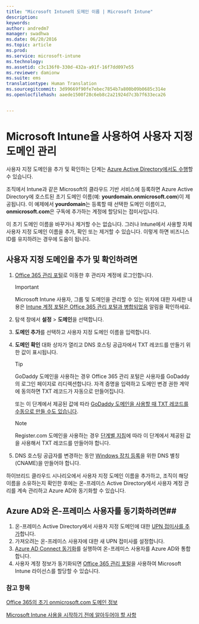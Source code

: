 ```yaml
---
title: "Microsoft Intune의 도메인 이름 | Microsoft Intune"
description: 
keywords: 
author: andredm7
manager: swadhwa
ms.date: 06/20/2016
ms.topic: article
ms.prod: 
ms.service: microsoft-intune
ms.technology: 
ms.assetid: c3c136f0-330d-432a-a91f-16f7dd097e55
ms.reviewer: damionw
ms.suite: ems
translationtype: Human Translation
ms.sourcegitcommit: 3d99669f90fe7ebec7854b7a800b09b0685c314e
ms.openlocfilehash: aaede1500f28c6eb8c2a21924d7c3b7f633eca26


---
```




# Microsoft Intune을 사용하여 사용자 지정 도메인 관리

사용자 지정 도메인을 추가 및 확인하는 단계는 [Azure Active Directory에서도 수행](https://azure.microsoft.com/en-us/documentation/articles/active-directory-add-domain/)할 수 있습니다.

조직에서 Intune과 같은 Microsoft의 클라우드 기반 서비스에 등록하면 Azure Active Directory에 호스트된 초기 도메인 이름(예: **yourdomain.onmicrosoft.com**)이 제공됩니다. 이 예제에서 **yourdomain**는 등록할 때 선택한 도메인 이름이고, **onmicrosoft.com**은 구독에 추가하는 계정에 할당되는 접미사입니다.

이 초기 도메인 이름을 바꾸거나 제거할 수는 없습니다. 그러나 Intune에서 사용할 자체 사용자 지정 도메인 이름을 추가, 확인 또는 제거할 수 있습니다. 이렇게 하면 비즈니스 ID를 유지하려는 경우에 도움이 됩니다.

## 사용자 지정 도메인을 추가 및 확인하려면 

1. [Office 365 관리 포털](https://portal.office.com/Admin/Default.aspx)로 이동한 후 관리자 계정에 로그인합니다.
    > [!IMPORTANT]
    > Microsoft Intune 사용자, 그룹 및 도메인을 관리할 수 있는 위치에 대한 자세한 내용은     [Intune 계정 포털은 Office 365 관리 포털과 병합되었음](https://docs.microsoft.com/en-us/intune/deploy-use/account-portal-merged-with-Office-365) 알림을 확인하세요.
2. 탐색 창에서 **설정** &gt; **도메인**을 선택합니다.
3. **도메인 추가**를 선택하고 사용자 지정 도메인 이름을 입력합니다.
4. **도메인 확인** 대화 상자가 열리고 DNS 호스팅 공급자에서 TXT 레코드를 만들기 위한 값이 표시됩니다.
    > [!TIP]
    > GoDaddy 도메인을 사용하는 경우 Office 365 관리 포털은 사용자를 GoDaddy의 로그인 페이지로 리디렉션합니다. 자격 증명을 입력하고 도메인 변경 권한 계약에 동의하면 TXT 레코드가 자동으로 만들어집니다.
    > 
    > 또는 이 단계에서 제공된 값에 따라 [GoDaddy 도메인을 사용할 때 TXT 레코드를 수동으로 만들 수도 있습니다](https://support.office.com/en-us/article/Create-DNS-records-at-GoDaddy-for-Office-365-f40a9185-b6d5-4a80-bb31-aa3bb0cab48a?ui=en-US&rs=en-US&ad=US).

    > [!NOTE]
    > Register.com 도메인을 사용하는 경우 [단계별 지침](https://support.office.com/en-us/article/Create-DNS-records-at-Register-com-for-Office-365-55bd8c38-3316-48ae-a368-4959b2c1684e?ui=en-US&rs=en-US&ad=US#BKMK_verify)에 따라 이 단계에서 제공된 값을 사용해서 TXT 레코드를 만들어야 합니다.

5. DNS 호스팅 공급자를 변경하는 동안 [Windows 장치 등록](https://docs.microsoft.com/en-us/intune/deploy-use/set-up-windows-phone-management-with-microsoft-intune)을 위한 DNS 별칭(CNAME)을 만들어야 합니다.

하이브리드 클라우드 시나리오에서 사용자 지정 도메인 이름을 추가하고, 조직이 해당 이름을 소유하는지 확인한 후에는 온-프레미스 Active Directory에서 사용자 계정 관리를 계속 관리하고 Azure AD와 동기화할 수 있습니다.

## Azure AD와 온-프레미스 사용자를 동기화하려면##

1. 온-프레미스 Active Directory에서 사용자 지정 도메인에 대한 [UPN 접미사를 추가](https://technet.microsoft.com/en-us/library/cc772007.aspx)합니다.
2. 가져오려는 온-프레미스 사용자에 대한 새 UPN 접미사를 설정합니다.
3. [Azure AD Connect 동기화](https://azure.microsoft.com/en-us/documentation/articles/active-directory-aadconnect/)를 실행하여 온-프레미스 사용자를 Azure AD와 통합합니다.
4. 사용자 계정 정보가 동기화되면 [Office 365 관리 포털](https://portal.office.com/Admin/Default.aspx)을 사용하여 Microsoft Intune 라이선스를 할당할 수 있습니다.

### 참고 항목

[Office 365의 초기 onmicrosoft.com 도메인 정보](https://support.office.com/en-us/article/About-your-initial-onmicrosoft-com-domain-in-Office-365-B9FC3018-8844-43F3-8DB1-1B3A8E9CFD5A?ui=en-US&rs=en-US&ad=US)

[Microsoft Intune 사용을 시작하기 전에 알아두어야 할 사항](what-to-know-before-you-start-microsoft-intune.md)



<!--HONumber=Jun16_HO5-->


